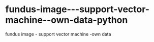 # fundus-image---support-vector-machine--own-data-python
fundus image - support vector machine -own data 
